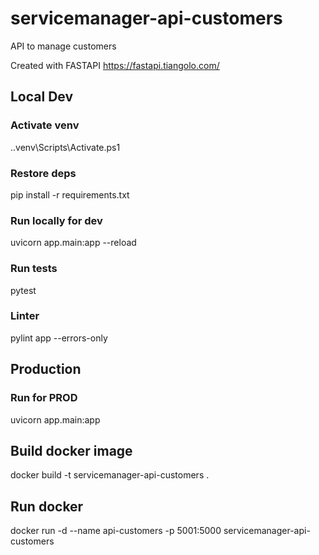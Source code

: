 # servicemanager-api-customers
API to manage customers

Created with FASTAPI
https://fastapi.tiangolo.com/

## Local Dev

### Activate venv
.\.venv\Scripts\Activate.ps1

### Restore deps
pip install -r requirements.txt

### Run locally for dev
uvicorn app.main:app --reload

### Run tests
pytest

### Linter
pylint app --errors-only

## Production

### Run for PROD
uvicorn app.main:app

## Build docker image
docker build -t servicemanager-api-customers .

## Run docker
docker run -d --name api-customers -p 5001:5000 servicemanager-api-customers


